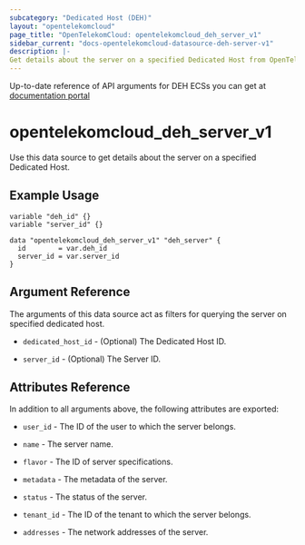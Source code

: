 ```yaml
---
subcategory: "Dedicated Host (DEH)"
layout: "opentelekomcloud"
page_title: "OpenTelekomCloud: opentelekomcloud_deh_server_v1"
sidebar_current: "docs-opentelekomcloud-datasource-deh-server-v1"
description: |-
Get details about the server on a specified Dedicated Host from OpenTelekomCloud
---
```


Up-to-date reference of API arguments for DEH ECSs you can get at
[documentation portal](https://docs.otc.t-systems.com/dedicated-host/api-ref/api/querying_ecss_on_a_deh.html)

# opentelekomcloud_deh_server_v1

Use this data source to get details about the server on a specified Dedicated Host.

## Example Usage

```hcl
variable "deh_id" {}
variable "server_id" {}

data "opentelekomcloud_deh_server_v1" "deh_server" {
  id        = var.deh_id
  server_id = var.server_id
}
```

## Argument Reference

The arguments of this data source act as filters for querying the server on specified dedicated host.

* `dedicated_host_id` - (Optional) The Dedicated Host ID.

* `server_id` - (Optional) The Server ID.

## Attributes Reference

In addition to all arguments above, the following attributes are exported:

* `user_id` - The ID of the user to which the server belongs.

* `name` - The server name.

* `flavor` - The ID of server specifications.

* `metadata` - The metadata of the server.

* `status` - The status of the server.

* `tenant_id` - The ID of the tenant to which the server belongs.

* `addresses` - The network addresses of the server.
